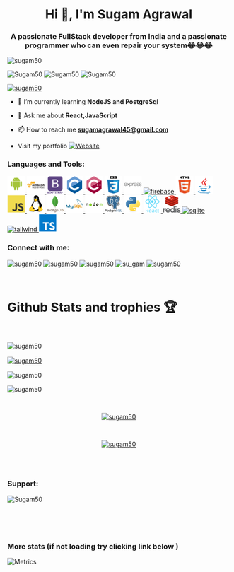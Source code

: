 <!--
**Sugam50/Sugam50** is a ✨ _special_ ✨ repository because its `README.md` (this file) appears on your GitHub profile.

Here are some ideas to get you started:

- 🔭 I’m currently working on ...
- 🌱 I’m currently learning ...
- 👯 I’m looking to collaborate on ...
- 🤔 I’m looking for help with ...
- 💬 Ask me about ...
- 📫 How to reach me: ...
- 😄 Pronouns: ...
- ⚡ Fun fact: ...
-->

<h1 align="center">Hi 👋, I'm Sugam Agrawal</h1>
<h3 align="center">A passionate FullStack developer from India and a passionate programmer who can even repair your system😂😂😂</h3>

<p align="left"> <img src="https://komarev.com/ghpvc/?username=sugam50&label=Profile%20views&color=0e75b6&style=flat" alt="sugam50" /> </p>
<p align = "left">
	<img src="https://img.shields.io/badge/OS-Linux and Windows-informational?style=flat&logo=linux&logoColor=white&color=0e75b6" alt="Sugam50">
	<img src="https://img.shields.io/badge/IDE-Pycharm,VScode,Jupyter-informational?style=flat&logo=visualstudiocode&logoColor=white&color=0e75b6" alt="Sugam50">
	<img src="https://img.shields.io/badge/Active-Learner-informational?style=flat&logo=futurelearn&logoColor=white&color=0e75b6" alt="Sugam50">
</p>

<p align="left"> 
<a href="https://twitter.com/sugam50" target="blank"><img src="https://img.shields.io/twitter/follow/sugam50?logo=twitter&style=for-the-badge" alt="sugam50" /></a> 
</p>

- 🌱 I’m currently learning **NodeJS and PostgreSql**

- 💬 Ask me about **React,JavaScript**

- 📫 How to reach me **sugamagrawal45@gmail.com**

- Visit my portfolio [![Website](sugamagrawal.netlify.app)](https://sugamagrawal.netlify.app/)

<h3 align="left">Languages and Tools:</h3>
<p align="left"> 
<a href="https://developer.android.com" target="_blank"><img src="https://raw.githubusercontent.com/devicons/devicon/master/icons/android/android-original-wordmark.svg" alt="android" width="40" height="40"/> </a> 
<a href="https://aws.amazon.com" target="_blank"> <img src="https://raw.githubusercontent.com/devicons/devicon/master/icons/amazonwebservices/amazonwebservices-original-wordmark.svg" alt="aws" width="40" height="40"/> </a> 
<a href="https://getbootstrap.com" target="_blank"> <img src="https://raw.githubusercontent.com/devicons/devicon/master/icons/bootstrap/bootstrap-plain-wordmark.svg" alt="bootstrap" width="40" height="40"/> </a> 
<a href="https://www.cprogramming.com/" target="_blank"> <img src="https://raw.githubusercontent.com/devicons/devicon/master/icons/c/c-original.svg" alt="c" width="40" height="40"/> </a> 
<a href="https://www.w3schools.com/cpp/" target="_blank"> <img src="https://raw.githubusercontent.com/devicons/devicon/master/icons/cplusplus/cplusplus-original.svg" alt="cplusplus" width="40" height="40"/> </a> 
<a href="https://www.w3schools.com/css/" target="_blank"> <img src="https://raw.githubusercontent.com/devicons/devicon/master/icons/css3/css3-original-wordmark.svg" alt="css3" width="40" height="40"/> </a> 
<a href="https://expressjs.com" target="_blank"> <img src="https://raw.githubusercontent.com/devicons/devicon/master/icons/express/express-original-wordmark.svg" alt="express" width="40" height="40"/> </a> 
<a href="https://firebase.google.com/" target="_blank"> <img src="https://www.vectorlogo.zone/logos/firebase/firebase-icon.svg" alt="firebase" width="40" height="40"/> </a> 
<a href="https://www.w3.org/html/" target="_blank"> <img src="https://raw.githubusercontent.com/devicons/devicon/master/icons/html5/html5-original-wordmark.svg" alt="html5" width="40" height="40"/> </a> 
<a href="https://www.java.com" target="_blank"> <img src="https://raw.githubusercontent.com/devicons/devicon/master/icons/java/java-original.svg" alt="java" width="40" height="40"/> </a> 
<a href="https://developer.mozilla.org/en-US/docs/Web/JavaScript" target="_blank"> <img src="https://raw.githubusercontent.com/devicons/devicon/master/icons/javascript/javascript-original.svg" alt="javascript" width="40" height="40"/> </a> 
<a href="https://www.linux.org/" target="_blank"> <img src="https://raw.githubusercontent.com/devicons/devicon/master/icons/linux/linux-original.svg" alt="linux" width="40" height="40"/> </a> 
<a href="https://www.mongodb.com/" target="_blank"> <img src="https://raw.githubusercontent.com/devicons/devicon/master/icons/mongodb/mongodb-original-wordmark.svg" alt="mongodb" width="40" height="40"/> </a> 
<a href="https://www.mysql.com/" target="_blank"> <img src="https://raw.githubusercontent.com/devicons/devicon/master/icons/mysql/mysql-original-wordmark.svg" alt="mysql" width="40" height="40"/> </a> <a href="https://nodejs.org" target="_blank"> <img src="https://raw.githubusercontent.com/devicons/devicon/master/icons/nodejs/nodejs-original-wordmark.svg" alt="nodejs" width="40" height="40"/> </a> 
<a href="https://www.postgresql.org" target="_blank"> <img src="https://raw.githubusercontent.com/devicons/devicon/master/icons/postgresql/postgresql-original-wordmark.svg" alt="postgresql" width="40" height="40"/> </a> 
<a href="https://www.python.org" target="_blank"> <img src="https://raw.githubusercontent.com/devicons/devicon/master/icons/python/python-original.svg" alt="python" width="40" height="40"/> </a> <a href="https://reactjs.org/" target="_blank"> <img src="https://raw.githubusercontent.com/devicons/devicon/master/icons/react/react-original-wordmark.svg" alt="react" width="40" height="40"/> </a> 
<a href="https://redis.io" target="_blank"> <img src="https://raw.githubusercontent.com/devicons/devicon/master/icons/redis/redis-original-wordmark.svg" alt="redis" width="40" height="40"/> </a> <a href="https://www.sqlite.org/" target="_blank"> <img src="https://www.vectorlogo.zone/logos/sqlite/sqlite-icon.svg" alt="sqlite" width="40" height="40"/> </a> 
<a href="https://tailwindcss.com/" target="_blank"> <img src="https://www.vectorlogo.zone/logos/tailwindcss/tailwindcss-icon.svg" alt="tailwind" width="40" height="40"/> </a> 
<a href="https://www.typescriptlang.org/" target="_blank"> <img src="https://raw.githubusercontent.com/devicons/devicon/master/icons/typescript/typescript-original.svg" alt="typescript" width="40" height="40"/> </a> </p>

<h3 align="left">Connect with me:</h3>
<p align="left">
<a href="https://dev.to/sugam50" target="blank"><img align="center" src="https://cdn.jsdelivr.net/npm/simple-icons@3.0.1/icons/dev-dot-to.svg" alt="sugam50" height="30" width="40" /></a>
<a href="https://twitter.com/sugam50" target="blank"><img align="center" src="https://raw.githubusercontent.com/rahuldkjain/github-profile-readme-generator/master/src/images/icons/Social/twitter.svg" alt="sugam50" height="30" width="40" /></a>
<a href="https://linkedin.com/in/sugam50" target="blank"><img align="center" src="https://raw.githubusercontent.com/rahuldkjain/github-profile-readme-generator/master/src/images/icons/Social/linked-in-alt.svg" alt="sugam50" height="30" width="40" /></a>
<a href="https://instagram.com/su_gam" target="blank"><img align="center" src="https://raw.githubusercontent.com/rahuldkjain/github-profile-readme-generator/master/src/images/icons/Social/instagram.svg" alt="su_gam" height="30" width="40" /></a>
<a href="https://www.leetcode.com/sugam50" target="blank"><img align="center" src="https://raw.githubusercontent.com/rahuldkjain/github-profile-readme-generator/master/src/images/icons/Social/leet-code.svg" alt="sugam50" height="30" width="40" /></a>
</p>

<br>
<h1 align="left">Github Stats and trophies 🏆 </h1>
<br>
<p align="center">
  
  <p><img align="center" src="https://github-readme-stats.vercel.app/api/top-langs?username=sugam50&show_icons=true&locale=en&layout=compact" alt="sugam50" /></p>
  <p><a href="https://github.com/ryo-ma/github-profile-trophy"><img align="center" src="https://github-profile-trophy.vercel.app/?username=sugam50" alt="sugam50"/></a></p>
  <p><img align="center" src="https://github-readme-stats.vercel.app/api?username=sugam50&show_icons=true&locale=en" alt="sugam50" /></p>
  <p><img align="center" src="https://github-readme-streak-stats.herokuapp.com/?user=sugam50&" alt="sugam50" /></p>

</p>
<br>
<p align="center"><a href="https://activity-graph.herokuapp.com/graph?username=Sugam50&theme=github&count_private=true&area=true&hide_border=true"><img src="https://activity-graph.herokuapp.com/graph?username=Sugam50&theme=github&count_private=true&area=true&hide_border=true" alt="sugam50" /></a> </p>

<br>
<p align="center"><a href="https://github-profile-summary-cards.vercel.app/api/cards/profile-details?username=Sugam50&theme=github_dark"><img src="https://github-profile-summary-cards.vercel.app/api/cards/profile-details?username=Sugam50&theme=github_dark" alt="sugam50" /></a> </p>
<br><br>

<h3 align="left">Support:</h3>
<p><a href="https://www.buymeacoffee.com/Sugam50"> <img align="left" src="https://cdn.buymeacoffee.com/buttons/v2/default-yellow.png" height="50" width="210" alt="Sugam50" /></a></p><br><br>

<br><br>
<h3>More stats (if not loading try clicking link below )</h3>

![Metrics](https://metrics.lecoq.io/Sugam50?template=classic&isocalendar=1&languages=1&introduction=1&stars=1&lines=1&achievements=1&notable=1&isocalendar.duration=half-year&languages.limit=8&languages.sections=most-used&languages.colors=github&languages.threshold=0%25&languages.indepth=false&languages.recent.load=300&languages.recent.days=14&introduction.title=true&stars.limit=4&achievements.threshold=C&achievements.secrets=true&achievements.limit=0&notable.repositories=false&config.timezone=Asia%2FCalcutta)

